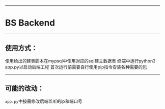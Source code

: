 -----------------
# BS Backend 

-----------------
## 使用方式：

 使用给出的建表脚本在mypsql中使用对应的sql建立数据表
  终端中运行python3 app.py以启动后端工程
  首次运行前需要自行使用pip指令安装各种需要的包

-----------------
## 可能的改动：

`app.py`中按需修改后端监听的ip和端口号
